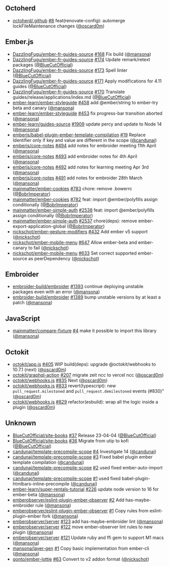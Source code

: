 ## Octoherd

- [octoherd/.github] [#8](https://github.com/octoherd/.github/pull/8)
  feat(renovate-config): automerge lockFileMaintenance changes ([@oscard0m])

## Ember.js

- [DazzlingFugu/ember-fr-guides-source]
  [#168](https://github.com/DazzlingFugu/ember-fr-guides-source/pull/168) Fix
  build ([@mansona])
- [DazzlingFugu/ember-fr-guides-source]
  [#174](https://github.com/DazzlingFugu/ember-fr-guides-source/pull/174) Update
  remark/retext packages ([@BlueCutOfficial])
- [DazzlingFugu/ember-fr-guides-source]
  [#173](https://github.com/DazzlingFugu/ember-fr-guides-source/pull/173) Spell
  linter ([@BlueCutOfficial])
- [DazzlingFugu/ember-fr-guides-source]
  [#171](https://github.com/DazzlingFugu/ember-fr-guides-source/pull/171) Apply
  modifications for 4.11 guides ([@BlueCutOfficial])
- [DazzlingFugu/ember-fr-guides-source]
  [#170](https://github.com/DazzlingFugu/ember-fr-guides-source/pull/170)
  Translate guides/release/applications/index.md ([@BlueCutOfficial])
- [ember-learn/ember-styleguide]
  [#458](https://github.com/ember-learn/ember-styleguide/pull/458) add
  @ember/string to ember-try beta and canary ([@mansona])
- [ember-learn/ember-styleguide]
  [#453](https://github.com/ember-learn/ember-styleguide/pull/453) fix
  progress-bar transition aborted ([@mansona])
- [ember-learn/guides-source]
  [#1909](https://github.com/ember-learn/guides-source/pull/1909) update percy
  and update to Node 14 ([@mansona])
- [emberjs/babel-plugin-ember-template-compilation]
  [#19](https://github.com/emberjs/babel-plugin-ember-template-compilation/pull/19)
  Replace Identifier only if key and value are different in the scope
  ([@candunaj])
- [emberjs/core-notes] [#494](https://github.com/emberjs/core-notes/pull/494)
  add notes for embroider meeting 11th April ([@mansona])
- [emberjs/core-notes] [#493](https://github.com/emberjs/core-notes/pull/493)
  add embroider notes for 4th April ([@mansona])
- [emberjs/core-notes] [#492](https://github.com/emberjs/core-notes/pull/492)
  add notes for learning meeting Apr 3rd ([@mansona])
- [emberjs/core-notes] [#491](https://github.com/emberjs/core-notes/pull/491)
  add notes for embroider 28th March ([@mansona])
- [mainmatter/ember-cookies]
  [#783](https://github.com/mainmatter/ember-cookies/pull/783) chore: remove
  .bowerrc ([@BobrImperator])
- [mainmatter/ember-cookies]
  [#782](https://github.com/mainmatter/ember-cookies/pull/782) feat: import
  @ember/polyfills assign conditionally ([@BobrImperator])
- [mainmatter/ember-simple-auth]
  [#2538](https://github.com/mainmatter/ember-simple-auth/pull/2538) feat:
  import @ember/polyfills assign conditionally ([@BobrImperator])
- [mainmatter/ember-simple-auth]
  [#2537](https://github.com/mainmatter/ember-simple-auth/pull/2537)
  chore(deps): remove ember-export-application-global ([@BobrImperator])
- [nickschot/ember-gesture-modifiers]
  [#432](https://github.com/nickschot/ember-gesture-modifiers/pull/432) Add
  ember v5 support ([@nickschot])
- [nickschot/ember-mobile-menu]
  [#647](https://github.com/nickschot/ember-mobile-menu/pull/647) Allow
  ember-beta and ember-canary to fail ([@nickschot])
- [nickschot/ember-mobile-menu]
  [#633](https://github.com/nickschot/ember-mobile-menu/pull/633) Set correct
  supported ember-source as peerDependency ([@nickschot])

## Embroider

- [embroider-build/embroider]
  [#1393](https://github.com/embroider-build/embroider/pull/1393) continue
  deploying unstable packages even with an error ([@mansona])
- [embroider-build/embroider]
  [#1389](https://github.com/embroider-build/embroider/pull/1389) bump unstable
  versions by at least a patch ([@mansona])

## JavaScript

- [mainmatter/compare-fixture]
  [#4](https://github.com/mainmatter/compare-fixture/pull/4) make it possible to
  import this library ([@mansona])

## Octokit

- [octokit/app.js] [#405](https://github.com/octokit/app.js/pull/405) WIP
  build(deps): upgrade @octokit/webhooks to 10.7.1 (next) ([@oscard0m])
- [octokit/graphql-action]
  [#207](https://github.com/octokit/graphql-action/pull/207) migrate zeit ncc to
  vercel ncc ([@oscard0m])
- [octokit/webhooks.js] [#835](https://github.com/octokit/webhooks.js/pull/835)
  Next ([@oscard0m])
- [octokit/webhooks.js] [#833](https://github.com/octokit/webhooks.js/pull/833)
  revert(typescript): new `pull_request.milestoned` and
  `pull_request.demilestoned` events (#830)" ([@oscard0m])
- [octokit/webhooks.js] [#829](https://github.com/octokit/webhooks.js/pull/829)
  refactor(esbuild): wrap all the logic inside a plugin ([@oscard0m])

## Unknown

- [BlueCutOfficial/site-books]
  [#37](https://github.com/BlueCutOfficial/site-books/pull/37) Release 23-04-04
  ([@BlueCutOfficial])
- [BlueCutOfficial/site-books]
  [#36](https://github.com/BlueCutOfficial/site-books/pull/36) Migrate from utip
  to kofi ([@BlueCutOfficial])
- [candunaj/template-precompile-scope]
  [#4](https://github.com/candunaj/template-precompile-scope/pull/4) Investigate
  14 ([@candunaj])
- [candunaj/template-precompile-scope]
  [#3](https://github.com/candunaj/template-precompile-scope/pull/3) Fixed babel
  plugin ember template compilation ([@candunaj])
- [candunaj/template-precompile-scope]
  [#2](https://github.com/candunaj/template-precompile-scope/pull/2) used fixed
  ember-auto-import ([@candunaj])
- [candunaj/template-precompile-scope]
  [#1](https://github.com/candunaj/template-precompile-scope/pull/1) used fixed
  babel-plugin-htmlbars-inline-precompile ([@candunaj])
- [ember-learn/super-rentals-tutorial]
  [#226](https://github.com/ember-learn/super-rentals-tutorial/pull/226) update
  node version to 16 for ember-beta ([@mansona])
- [emberobserver/eslint-plugin-ember-observer]
  [#2](https://github.com/emberobserver/eslint-plugin-ember-observer/pull/2) Add
  has-maybe-embroider rule ([@mansona])
- [emberobserver/eslint-plugin-ember-observer]
  [#1](https://github.com/emberobserver/eslint-plugin-ember-observer/pull/1)
  Copy rules from eslint-plugin-ember fork ([@mansona])
- [emberobserver/server]
  [#123](https://github.com/emberobserver/server/pull/123) add
  has-maybe-embroider lint ([@mansona])
- [emberobserver/server]
  [#122](https://github.com/emberobserver/server/pull/122) move ember-observer
  lint rules to new plugin ([@mansona])
- [emberobserver/server]
  [#121](https://github.com/emberobserver/server/pull/121) Update ruby and ffi
  gem to support M1 macs ([@mansona])
- [mansona/layer-gen] [#1](https://github.com/mansona/layer-gen/pull/1) Copy
  basic implementation from ember-cli ([@mansona])
- [qonto/ember-lottie] [#63](https://github.com/qonto/ember-lottie/pull/63)
  Convert to v2 addon format ([@nickschot])

[@bluecutofficial]: https://github.com/BlueCutOfficial
[@bobrimperator]: https://github.com/BobrImperator
[@candunaj]: https://github.com/candunaj
[@mansona]: https://github.com/mansona
[@nickschot]: https://github.com/nickschot
[@oscard0m]: https://github.com/oscard0m
[bluecutofficial/site-books]: https://github.com/BlueCutOfficial/site-books
[dazzlingfugu/ember-fr-guides-source]:
  https://github.com/DazzlingFugu/ember-fr-guides-source
[candunaj/template-precompile-scope]:
  https://github.com/candunaj/template-precompile-scope
[ember-learn/ember-styleguide]: https://github.com/ember-learn/ember-styleguide
[ember-learn/guides-source]: https://github.com/ember-learn/guides-source
[ember-learn/super-rentals-tutorial]:
  https://github.com/ember-learn/super-rentals-tutorial
[emberjs/babel-plugin-ember-template-compilation]:
  https://github.com/emberjs/babel-plugin-ember-template-compilation
[emberjs/core-notes]: https://github.com/emberjs/core-notes
[emberobserver/eslint-plugin-ember-observer]:
  https://github.com/emberobserver/eslint-plugin-ember-observer
[emberobserver/server]: https://github.com/emberobserver/server
[embroider-build/embroider]: https://github.com/embroider-build/embroider
[mainmatter/compare-fixture]: https://github.com/mainmatter/compare-fixture
[mainmatter/ember-cookies]: https://github.com/mainmatter/ember-cookies
[mainmatter/ember-simple-auth]: https://github.com/mainmatter/ember-simple-auth
[mansona/layer-gen]: https://github.com/mansona/layer-gen
[nickschot/ember-gesture-modifiers]:
  https://github.com/nickschot/ember-gesture-modifiers
[nickschot/ember-mobile-menu]: https://github.com/nickschot/ember-mobile-menu
[octoherd/.github]: https://github.com/octoherd/.github
[octokit/app.js]: https://github.com/octokit/app.js
[octokit/graphql-action]: https://github.com/octokit/graphql-action
[octokit/webhooks.js]: https://github.com/octokit/webhooks.js
[qonto/ember-lottie]: https://github.com/qonto/ember-lottie
